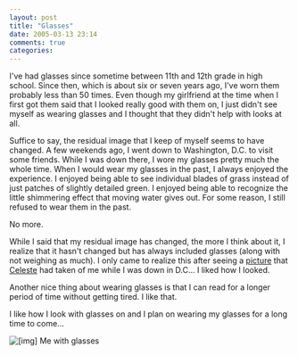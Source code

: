 ```yaml
---
layout: post
title: "Glasses"
date: 2005-03-13 23:14
comments: true
categories: 
---
```

I've had glasses since sometime between 11th and 12th grade in high school.  Since then, which is about six or seven years ago, I've worn them probably less than 50 times.  Even though my girlfriend at the time when I first got them said that I looked really good with them on, I just didn't see myself as wearing glasses and I thought that they didn't help with looks at all.

Suffice to say, the residual image that I keep of myself seems to have changed.  A few weekends ago, I went down to Washington, D.C. to visit some friends.  While I was down there, I wore my glasses pretty much the whole time.  When I would wear my glasses in the past, I always enjoyed the experience.  I enjoyed being able to see individual blades of grass instead of just patches of slightly detailed green.  I enjoyed being able to recognize the little shimmering effect that moving water gives out.  For some reason, I still refused to wear them in the past.

No more.

While I said that my residual image has changed, the more I think about it, I realize that it hasn't changed but has always included glasses (along with not weighing as much).  I only came to realize this after seeing a <a href="http://gallery.lebwog.com/seele/DC_feb_05/Party022_small">picture</a> that <a href="http://weblog.obso1337.org">Celeste</a> had taken of me while I was down in D.C...  I liked how I looked.

Another nice thing about wearing glasses is that I can read for a longer period of time without getting tired.  I like that.

I like how I look with glasses on and I plan on wearing my glasses for a long time to come...

<img class="logimg" src="http://genetik.caffeine.nu/pictures/albums/glasses/genetik_glasses1.sized.jpg" alt="[img] Me with glasses" title="Me with glasses" />
